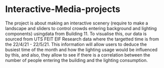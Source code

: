 # Interactive-Media-projects
The project is about making an interactive scenery (require to make a landscape and sliders to control crowds entering background and lighting components) usingdata from Building 11. To visualise this, our data is sourced from UTS FEIT EIF Research data where the targetted time is from the 22/4/21 - 22/5/21. This information will allow users to deduce the busiest time of the month and how the lighting usage would be influenced by this, and also, they allow to see if there is a correlation between the number of people entering the building and the lighting consumption.
